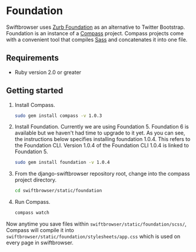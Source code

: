 # Foundation

Swiftbrowser uses [Zurb Foundation](http://foundation.zurb.com/sites/docs/) as an alternative to Twitter Bootstrap. Foundation is an instance of a [Compass](http://compass-style.org/) project. Compass projects come with a convenient tool that compiles [Sass](http://sass-lang.com/) and concatenates it into one file.

## Requirements

* Ruby version 2.0 or greater

## Getting started
1. Install Compass.
	```bash
	sudo gem install compass -v 1.0.3
	```

2. Install Foundation. Currently we are using Foundation 5. Foundation 6 is available but we haven't had time to upgrade to it yet. As you can see, the instructions below specifies installing foundation 1.0.4. This refers to the Foundation CLI. Version 1.0.4 of the Foundation CLI 1.0.4 is linked to Foundation 5.

	```bash
	sudo gem install foundation -v 1.0.4
	```

3. From the django-swiftbrowser repository root, change into the compass project directory.

	```bash
	cd swiftbrowser/static/foundation
	```

4. Run Compass.
	```bash
	compass watch
	```

Now anytime you save files within ```swiftbrowser/static/foundation/scss/```, Compass will compile it into ```swiftbrowser/static/foundation/stylesheets/app.css``` which is used on every page in swiftbrowser.
